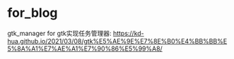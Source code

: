 # for_blog
gtk_manager for gtk实现任务管理器: https://kd-hua.github.io/2021/03/08/gtk%E5%AE%9E%E7%8E%B0%E4%BB%BB%E5%8A%A1%E7%AE%A1%E7%90%86%E5%99%A8/
